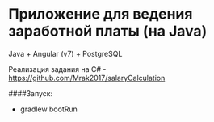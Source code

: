# Приложение для ведения заработной платы (на Java)
Java + Angular (v7) + PostgreSQL

Реализация задания на C# - https://github.com/Mrak2017/salaryCalculation

####Запуск:
- gradlew bootRun

